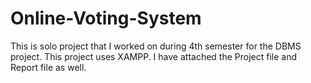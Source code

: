 # Online-Voting-System
This is solo project that I worked on during 4th semester for the DBMS project.
This project uses XAMPP.
I have attached the Project file and Report file as well.






